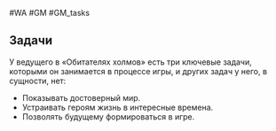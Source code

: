 #WA #GM #GM_tasks 

## Задачи  
У ведущего в «Обитателях холмов» есть три ключевые задачи, которыми он занимается в процессе игры,  и других задач у него, в сущности, нет:  
- Показывать достоверный мир.  
- Устраивать героям жизнь в интересные времена.  
- Позволять будущему формироваться в игре.